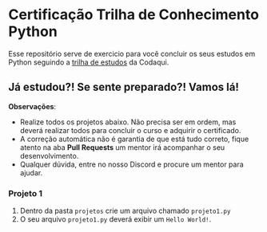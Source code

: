 # Certificação Trilha de Conhecimento Python

Esse repositório serve de exercicio para você concluir os seus estudos em Python seguindo a [trilha de estudos](https://github.com/codaqui/institucional-trilhas-estudos/blob/main/guias/programador-python.md) da Codaqui.

## Já estudou?! Se sente preparado?! Vamos lá!

**Observações**:

- Realize todos os projetos abaixo. Não precisa ser em ordem, mas deverá realizar todos para concluir o curso e adquirir o certificado.
- A correção automática não é garantia de que está tudo correto, fique atento na aba **Pull Requests** um mentor irá acompanhar o seu desenvolvimento.
- Qualquer dúvida, entre no nosso Discord e procure um mentor para ajudar.

### Projeto 1

1. Dentro da pasta `projetos` crie um arquivo chamado `projeto1.py`
2. O seu arquivo `projeto1.py` deverá exibir um `Hello World!`.
